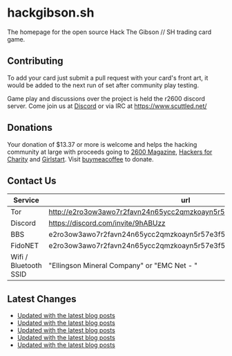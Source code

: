 # hackgibson.sh
The homepage for the open source Hack The Gibson // SH trading card game.


## Contributing

To add your card just submit a pull request with your card's front art, it would be added to the next run of set after community play testing.

Game play and discussions over the project is held the r2600 discord server. Come join us at [Discord](https://discord.com/invite/9hABUzz) or via IRC at https://www.scuttled.net/


## Donations

Your donation of $13.37 or more is welcome and helps the hacking community at large with proceeds going to [2600 Magazine](https://2600.com/), [Hackers for Charity](https://hackersforcharity.org) and [Girlstart](https://girlstart.org).  Visit [buymeacoffee](https://www.buymeacoffee.com/hackgibson.sh) to donate.


## Contact Us

Service | url
-|-
Tor | http://e2ro3ow3awo7r2favn24n65ycc2qmzkoayn5r57e3f56nvjwdcgg32ad.onion
Discord | https://discord.com/invite/9hABUzz
BBS | e2ro3ow3awo7r2favn24n65ycc2qmzkoayn5r57e3f56nvjwdcgg32ad.onion:23
FidoNET | e2ro3ow3awo7r2favn24n65ycc2qmzkoayn5r57e3f56nvjwdcgg32ad.onion:24554
Wifi / Bluetooth SSID | "Ellingson Mineral Company" or "EMC Net - <fidonet address>"

## Latest Changes
<!-- BLOG-POST-LIST:START -->
- [Updated with the latest blog posts](https://github.com/DFW2600/hackgibson.sh/commit/2f5e5ccd7c9e9537d1aee71bb27e586daa9d9c2e)
- [Updated with the latest blog posts](https://github.com/DFW2600/hackgibson.sh/commit/6125d1c8e83b67fdc74d2e0fabe4c536045b6280)
- [Updated with the latest blog posts](https://github.com/DFW2600/hackgibson.sh/commit/185fb58379dc94932819d1368175a6f1c1d636f7)
- [Updated with the latest blog posts](https://github.com/DFW2600/hackgibson.sh/commit/9799aa9ea444735c04acff4bf467c6fc430ccd8f)
- [Updated with the latest blog posts](https://github.com/DFW2600/hackgibson.sh/commit/f5798cf5bec5e0b4abe21598b534a962f3d8b5c1)
<!-- BLOG-POST-LIST:END -->
